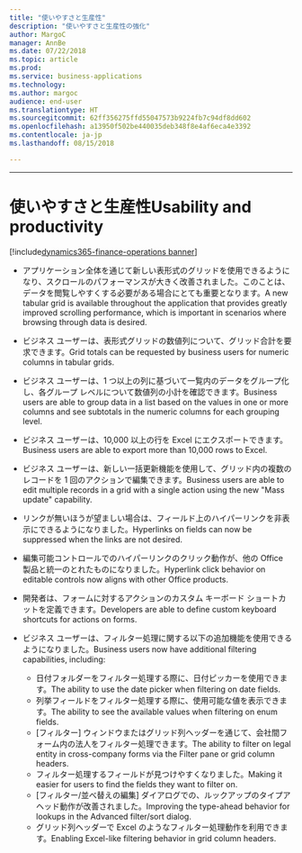 ```yaml
---
title: "使いやすさと生産性"
description: "使いやすさと生産性の強化"
author: MargoC
manager: AnnBe
ms.date: 07/22/2018
ms.topic: article
ms.prod: 
ms.service: business-applications
ms.technology: 
ms.author: margoc
audience: end-user
ms.translationtype: HT
ms.sourcegitcommit: 62ff356275ffd55047573b9224fb7c94df8dd602
ms.openlocfilehash: a13950f502be440035deb348f8e4af6eca4e3392
ms.contentlocale: ja-jp
ms.lasthandoff: 08/15/2018

---
```


---
#  <a name="usability-and-productivity"></a><span data-ttu-id="1bd3d-103">使いやすさと生産性</span><span class="sxs-lookup"><span data-stu-id="1bd3d-103">Usability and productivity</span></span>

[!include[dynamics365-finance-operations banner](../includes/dynamics365-finance-operations.md)]



-   <span data-ttu-id="1bd3d-104">アプリケーション全体を通じて新しい表形式のグリッドを使用できるようになり、スクロールのパフォーマンスが大きく改善されました。このことは、データを閲覧しやすくする必要がある場合にとても重要となります。</span><span class="sxs-lookup"><span data-stu-id="1bd3d-104">A new tabular grid is available throughout the application that provides greatly improved scrolling performance, which is important in scenarios where browsing through data is desired.</span></span> 

-   <span data-ttu-id="1bd3d-105">ビジネス ユーザーは、表形式グリッドの数値列について、グリッド合計を要求できます。</span><span class="sxs-lookup"><span data-stu-id="1bd3d-105">Grid totals can be requested by business users for numeric columns in tabular grids.</span></span>

-   <span data-ttu-id="1bd3d-106">ビジネス ユーザーは、1 つ以上の列に基づいて一覧内のデータをグループ化し、各グループ レベルについて数値列の小計を確認できます。</span><span class="sxs-lookup"><span data-stu-id="1bd3d-106">Business users are able to group data in a list based on the values in one or more columns and see subtotals in the numeric columns for each grouping level.</span></span>

-   <span data-ttu-id="1bd3d-107">ビジネス ユーザーは、10,000 以上の行を Excel にエクスポートできます。</span><span class="sxs-lookup"><span data-stu-id="1bd3d-107">Business users are able to export more than 10,000 rows to Excel.</span></span>  

-   <span data-ttu-id="1bd3d-108">ビジネス ユーザーは、新しい一括更新機能を使用して、グリッド内の複数のレコードを 1 回のアクションで編集できます。</span><span class="sxs-lookup"><span data-stu-id="1bd3d-108">Business users are able to edit multiple records in a grid with a single action using the new "Mass update" capability.</span></span> 

-   <span data-ttu-id="1bd3d-109">リンクが無いほうが望ましい場合は、フィールド上のハイパーリンクを非表示にできるようになりました。</span><span class="sxs-lookup"><span data-stu-id="1bd3d-109">Hyperlinks on fields can now be suppressed when the links are not desired.</span></span>  

-   <span data-ttu-id="1bd3d-110">編集可能コントロールでのハイパーリンクのクリック動作が、他の Office 製品と統一のとれたものになりました。</span><span class="sxs-lookup"><span data-stu-id="1bd3d-110">Hyperlink click behavior on editable controls now aligns with other Office products.</span></span> 

-   <span data-ttu-id="1bd3d-111">開発者は、フォームに対するアクションのカスタム キーボード ショートカットを定義できます。</span><span class="sxs-lookup"><span data-stu-id="1bd3d-111">Developers are able to define custom keyboard shortcuts for actions on forms.</span></span> 

-   <span data-ttu-id="1bd3d-112">ビジネス ユーザーは、フィルター処理に関する以下の追加機能を使用できるようになりました。</span><span class="sxs-lookup"><span data-stu-id="1bd3d-112">Business users now have additional filtering capabilities, including:</span></span> 
    -   <span data-ttu-id="1bd3d-113">日付フォルダーをフィルター処理する際に、日付ピッカーを使用できます。</span><span class="sxs-lookup"><span data-stu-id="1bd3d-113">The ability to use the date picker when filtering on date fields.</span></span>
    -   <span data-ttu-id="1bd3d-114">列挙フィールドをフィルター処理する際に、使用可能な値を表示できます。</span><span class="sxs-lookup"><span data-stu-id="1bd3d-114">The ability to see the available values when filtering on enum fields.</span></span>
    -   <span data-ttu-id="1bd3d-115">[フィルター] ウィンドウまたはグリッド列ヘッダーを通じて、会社間フォーム内の法人をフィルター処理できます。</span><span class="sxs-lookup"><span data-stu-id="1bd3d-115">The ability to filter on legal entity in cross-company forms via the Filter pane or grid column headers.</span></span>
    -   <span data-ttu-id="1bd3d-116">フィルター処理するフィールドが見つけやすくなりました。</span><span class="sxs-lookup"><span data-stu-id="1bd3d-116">Making it easier for users to find the fields they want to filter on.</span></span>
    -   <span data-ttu-id="1bd3d-117">[フィルター/並べ替えの編集] ダイアログでの、ルックアップのタイプアヘッド動作が改善されました。</span><span class="sxs-lookup"><span data-stu-id="1bd3d-117">Improving the type-ahead behavior for lookups in the Advanced filter/sort dialog.</span></span>
    -   <span data-ttu-id="1bd3d-118">グリッド列ヘッダーで Excel のようなフィルター処理動作を利用できます。</span><span class="sxs-lookup"><span data-stu-id="1bd3d-118">Enabling Excel-like filtering behavior in grid column headers.</span></span> 
    
    

